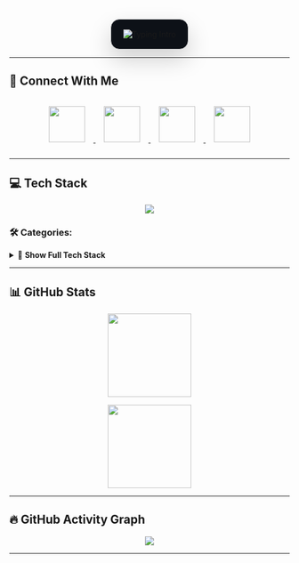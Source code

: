 <div align="center">
  <div style="display:inline-block;padding:18px 22px;border-radius:16px;border:1px solid #e6e6e6;box-shadow:0 18px 40px rgba(0,0,0,.18);background:#0d1117;">
    <img
      src="https://readme-typing-svg.herokuapp.com?font=Poppins&weight=700&size=26&pause=900&duration=2500&center=true&vCenter=true&width=520&height=60&lines=Hey+%F0%9F%91%8B%2C+Disha+S+Kotian+here;Software+Developer;Tech+Enthusiast;B.tech+UndreGrad"
      alt="Typing Intro" />
  </div>
</div>

---

## 🔗 Connect With Me  

<p align="center">
  <a href="https://instagram.com/dishakotian_03" target="_blank">
    <img src="https://img.icons8.com/fluency/96/instagram-new.png" height="65" style="margin:15px"/>
  </a>
  <a href="https://www.linkedin.com/in/dishaskotian/" target="_blank">
    <img src="https://img.icons8.com/color/96/linkedin.png" height="65" style="margin:15px"/>
  </a>
  <a href="mailto:dishakotain06@gmail.com">
    <img src="https://img.icons8.com/color/96/gmail-new.png" height="65" style="margin:15px"/>
  </a>
  <a href="https://github.com/dishaskotian" target="_blank">
    <img src="https://img.icons8.com/ios-glyphs/96/000000/github.png" height="65" style="margin:15px"/>
  </a>
</p>


---

## 💻 Tech Stack
<p align="center">
<img src="https://skillicons.dev/icons?i=python,cpp,html,css,js,react,nextjs,nodejs,bootstrap,express,mysql,mongodb,postgresql,aws,azure,docker,git,github,kubernetes,hadoop,spark,kafka" />
</p>

### 🛠️ Categories:
<details>
<summary>📜 <b>Show Full Tech Stack</b></summary>

✔ **Languages:**  
C, C++, Python, Go, Html ans Css, JavaScript, SQL

✔ **Frameworks & Libraries:**  
React, Next.js, Angular, Bootstrap, Node.js, Express.js 

✔ **Cloud & DevOps:**  
AWS, Azure, Google Cloud, Docker, Jenkins  

✔ **Databases:**  
MySQL, MongoDB, PostgreSQL, Oracle 

✔ **ML & Data:**  
TensorFlow, PyTorch, scikit-learn, Pandas, NumPy, Matplotlib, Hadoop, Spark, Kafka  

✔ **Others:**  
Git, GitHub  

</details>


---

## 📊 GitHub Stats
<p align="center">
  <img src="https://github-readme-stats.vercel.app/api?username=dishaskotian&theme=radical&show_icons=true&hide_border=true" height="150"/>
  <!-- <img src="https://github-readme-streak-stats.herokuapp.com/?user=AarushiiShetty&theme=radical&hide_border=true" height="150"/> -->
</p>

<p align="center">
  <img src="https://github-readme-stats.vercel.app/api/top-langs/?username=dishaskotian&theme=radical&layout=compact&hide_border=true" height="150"/>
</p>

---

## 🔥 GitHub Activity Graph
<p align="center">
  <img src="https://github-readme-activity-graph.vercel.app/graph?username=dishaskotian&theme=react-dark&hide_border=true&area=true" />
</p>

---



